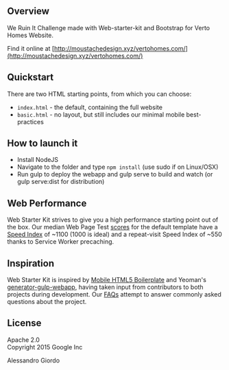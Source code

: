 ## Overview

We Ruin It Challenge made with Web-starter-kit and Bootstrap for Verto Homes Website.

Find it online at [http://moustachedesign.xyz/vertohomes.com/](http://moustachedesign.xyz/vertohomes.com/)

## Quickstart

There are two HTML starting points, from which you can choose:

- `index.html` - the default, containing the full website
- `basic.html` - no layout, but still includes our minimal mobile best-practices

## How to launch it
- Install NodeJS
- Navigate to the folder and type `npm install` (use sudo if on Linux/OSX)
- Run gulp to deploy the webapp and gulp serve to build and watch (or gulp serve:dist for distribution)

## Web Performance

Web Starter Kit strives to give you a high performance starting point out of the box. Our median Web Page Test [scores](http://www.webpagetest.org/result/151201_VW_XYC/) for the default template have a [Speed Index](https://sites.google.com/a/webpagetest.org/docs/using-webpagetest/metrics/speed-index) of ~1100 (1000 is ideal) and a repeat-visit Speed Index of ~550 thanks to Service Worker precaching. 

## Inspiration

Web Starter Kit is inspired by [Mobile HTML5 Boilerplate](https://html5boilerplate.com/mobile/) and Yeoman's [generator-gulp-webapp](https://github.com/yeoman/generator-webapp), having taken input from contributors to both projects during development. Our [FAQs](https://github.com/google/web-starter-kit/wiki/FAQ) attempt to answer commonly asked questions about the project.

## License

Apache 2.0  
Copyright 2015 Google Inc

Alessandro Giordo
